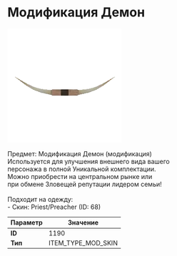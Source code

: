 # Модификация Демон

![Item Image](../img/1190.webp?raw=true)

Предмет: Модификация Демон (модификация)<br>Используется для улучшения внешнего вида вашего<br>персонажа в полной Уникальной комплектации.<br>Можно приобрести на центральном рынке или<br>при обмене Зловещей репутации лидером семьи!<br><br>Подходит на одежду: <br> - Скин: Priest/Preacher (ID: 68)<br>


| Параметр | Значение |
|----------|----------|
| **ID** | 1190 |
| **Тип** | ITEM_TYPE_MOD_SKIN |

